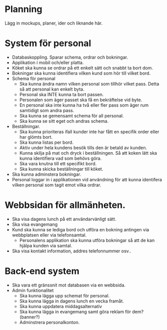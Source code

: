 # Planning
Lägg in mockups, planer, ider och liknande här.


# System för personal
* Databaskoppling. Sparar schema, ordrar och bokningar.
* Applikation i mobil och/eller platta.
* Köket ska kunna se ordrar på ett enkelt sätt och snabbt ta bort dom.
* Bokningar ska kunna identifiera vilken kund som hör till vilket bord.
* Schema för personal
    - Ska kunna ändra namn vilken personal som tillhör vilket pass. Detta så att personal kan enkelt byta.
    - Personal ska INTE kunna ta bort passen.
    - Personalen som äger passet ska få en bekräftelse vid byte.
    - En personal ska inte kunna ha två eller fler pass som äger rum samtidigt som andra pass.
    - Ska kunna se gemensamt schema för all personal.
    - Ska kunna se sitt eget och andras schema.
* Beställningar.
    - Ska kunna prioriteras ifall kunder inte har fått en specifik order eller har glömts bort.
    - Ska kunna listas per bord.
    - Aktiv under hela kundens besök tills den är betald av kunden.
    - Kunna skilja på mat och dryck i beställningen. Så att koken lätt ska kunna identifiera vad som behövs göra.
    - Ska vara knutna till ett specifikt bord.
    - Ska kunna skicka beställningar till köket.
* Ska kunna adminstera bokningar.
* Personal loggar in i applikationen vid användning för att kunna identifera vilken personal som tagit emot vilka ordrar.
# Webbsidan för allmänheten.
* Ska visa dagens lunch på ett användarvänligt sätt.
* Ska visa evangemang
* Kund ska kunna se lediga bord och utföra en bokning antingen via webbplatsen eller via telefonsamtal.
    - Personalens applikation ska kunna utföra bokningar så att de kan hjälpa kunden via samtal.
* Ska visa kontakt information, addres telefonnummer osv..

  
# Back-end system
* Ska vara ett gränssnit mot databasen via en webbsida.
* Admin funktionalitet
  - Ska kunna lägga upp schemat för personal.
  - Ska kunna lägga in dagens lunch en vecka framåt.
  - Ska kunna uppdatera middagsalternativ
  - Ska kunna lägga in evangemang samt göra reklam för dem?(banner?)
  - Adminstrera personalkonton.
  
